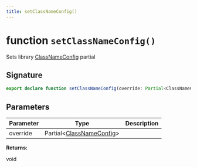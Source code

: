 ```yaml
---
title: setClassNameConfig()
---
```


# function `setClassNameConfig()`

Sets library [ClassNameConfig](../type/class-name-config) partial

## Signature


```typescript
export declare function setClassNameConfig(override: Partial<ClassNameConfig>): void;
```

## Parameters

|  Parameter | Type | Description |
|  --- | --- | --- |
|  override | Partial&lt;[ClassNameConfig](../type/class-name-config)&gt; |  |

**Returns:**

void